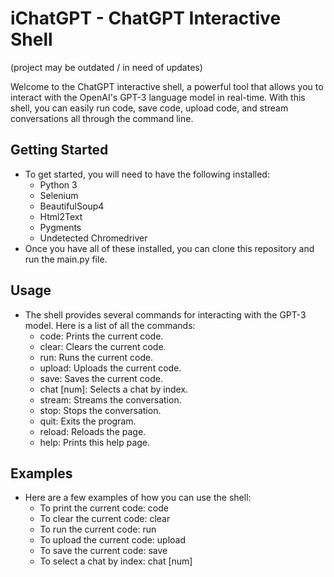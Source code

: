 # iChatGPT - ChatGPT Interactive Shell 
(project may be outdated / in need of updates)

Welcome to the ChatGPT interactive shell, a powerful tool that allows you to interact with the OpenAI's GPT-3 language model in real-time. With this shell, you can easily run code, save code, upload code, and stream conversations all through the command line.

## Getting Started
- To get started, you will need to have the following installed:
    - Python 3
    - Selenium
    - BeautifulSoup4
    - Html2Text
    - Pygments
    - Undetected Chromedriver
- Once you have all of these installed, you can clone this repository and run the main.py file.

## Usage
- The shell provides several commands for interacting with the GPT-3 model. Here is a list of all the commands:
    - code:             Prints the current code.
    - clear:            Clears the current code.
    - run:              Runs the current code.
    - upload:           Uploads the current code.
    - save:             Saves the current code.
    - chat [num]:       Selects a chat by index.
    - stream:           Streams the conversation.
    - stop:             Stops the conversation.
    - quit:             Exits the program.
    - reload:           Reloads the page.
    - help:             Prints this help page.

## Examples
- Here are a few examples of how you can use the shell:
    - To print the current code: code
    - To clear the current code: clear
    - To run the current code: run
    - To upload the current code: upload
    - To save the current code: save
    - To select a chat by index: chat [num]
